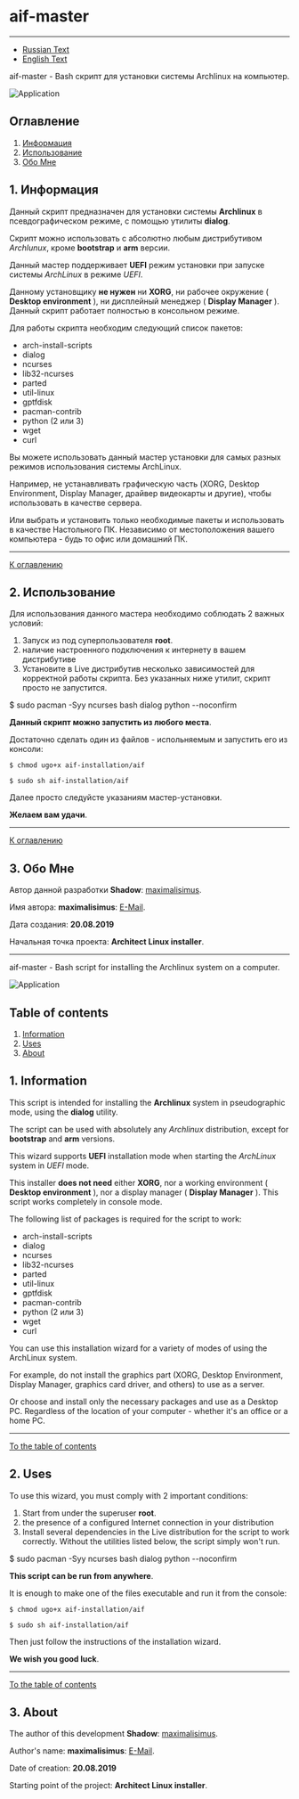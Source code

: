 # aif-master

---

* [Russian Text](#Russian)
* [English Text](#English)

<a name="Russian"></a>

aif-master - Bash скрипт для установки системы Archlinux на компьютер.

![Application](./image/aif-image.png "aif-master")

<a name="Oglavlenie"></a>

## Оглавление

1. [Информация](#Information)
2. [Использование](#Uses)
3. [Обо Мне](#about)


## <a name="Information">1. Информация</a>

Данный скрипт предназначен для установки системы **Archlinux** в псевдографическом режиме, 
с помощью утилиты **dialog**.

Скрипт можно использовать с абсолютно любым дистрибутивом *Archlunux*, кроме **bootstrap** и **arm** версии. 

Данный мастер поддерживает **UEFI** режим установки при запуске системы *ArchLinux* в режиме *UEFI*.

Данному установщику **не нужен** ни **XORG**, ни рабочее окружение ( **Desktop environment** ), ни дисплейный менеджер 
( **Display Manager** ). Данный скрипт работает полностью в консольном режиме. 

Для работы скрипта необходим следующий список пакетов:

* arch-install-scripts
* dialog
* ncurses
* lib32-ncurses
* parted
* util-linux
* gptfdisk
* pacman-contrib
* python (2 или 3)
* wget
* curl

Вы можете использовать данный мастер установки для самых разных режимов использования системы ArchLinux.

Например, не устанавливать графическую часть (XORG, Desktop Environment, Display Manager, драйвер видеокарты и другие), 
чтобы использовать в качестве сервера.

Или выбрать и установить только необходимые пакеты и использовать в качестве Настольного ПК.
Независимо от местоположения вашего компьютера - будь то офис или домашний ПК.

---

[К оглавлению](#Oglavlenie)

## <a name="Uses">2. Использование</a>

Для использования данного мастера необходимо соблюдать 2 важных условий:

1. Запуск из под суперпользователя **root**.
2. наличие настроенного подключения к интернету в вашем дистрибутиве
3. Установите в Live дистрибутив несколько зависимостей для корректной работы скрипта. Без указанных ниже утилит, скрипт просто не запустится.

$ sudo pacman -Syy ncurses bash dialog python --noconfirm

**Данный скрипт можно запустить из любого места**.
 
Достаточно сделать один из файлов - испольняемым и запустить его из консоли:

```
$ chmod ugo+x aif-installation/aif

$ sudo sh aif-installation/aif
```

Далее просто следуйсте указаниям мастер-установки.

**Желаем вам удачи**.

---

[К оглавлению](#Oglavlenie)

## <a name="about">3. Обо Мне</a>

Автор данной разработки **Shadow**: [maximalisimus](https://github.com/maximalisimus).

Имя автора: **maximalisimus**: [E-Mail](mailto:maximalis171091@yandex.ru).

Дата создания: **20.08.2019**

Начальная точка проекта: **Architect Linux installer**.

---

<a name="English"></a>

<a name="EngOglavlenie"></a>

aif-master - Bash script for installing the Archlinux system on a computer.

![Application](./image/aif-image.png "aif-master")

## Table of contents

1. [Information](#EngInformation)
2. [Uses](#EngUses)
3. [About](#Engabout)

## <a name="EngInformation">1. Information</a>

This script is intended for installing the **Archlinux** system in pseudographic mode, 
using the **dialog** utility.

The script can be used with absolutely any *Archlinux* distribution, except for 
**bootstrap** and **arm** versions.

This wizard supports **UEFI** installation mode when starting the *ArchLinux* system in *UEFI* mode.

This installer **does not need** either **XORG**, nor a working environment 
( **Desktop environment** ), nor a display manager ( **Display Manager** ). 
This script works completely in console mode. 

The following list of packages is required for the script to work:

* arch-install-scripts
* dialog
* ncurses
* lib32-ncurses
* parted
* util-linux
* gptfdisk
* pacman-contrib
* python (2 или 3)
* wget
* curl

You can use this installation wizard for a variety of modes of using the ArchLinux system.

For example, do not install the graphics part (XORG, Desktop Environment, Display Manager, graphics card driver, and others)
to use as a server.

Or choose and install only the necessary packages and use as a Desktop PC.
Regardless of the location of your computer - whether it's an office or a home PC.

---

[To the table of contents](#EngOglavlenie)

## <a name="EngUses">2. Uses</a>

To use this wizard, you must comply with 2 important conditions:

1. Start from under the superuser **root**.
2. the presence of a configured Internet connection in your distribution
3. Install several dependencies in the Live distribution for the script to work correctly. Without the utilities listed below, the script simply won't run.

$ sudo pacman -Syy ncurses bash dialog python --noconfirm

**This script can be run from anywhere**.

It is enough to make one of the files executable and run it from the console:

```
$ chmod ugo+x aif-installation/aif

$ sudo sh aif-installation/aif
```
Then just follow the instructions of the installation wizard.

**We wish you good luck**.

---

[To the table of contents](#EngOglavlenie)

## <a name="Engabout">3. About</a>

The author of this development **Shadow**: [maximalisimus](https://github.com/maximalisimus).

Author's name: **maximalisimus**: [E-Mail](mailto:maximalis171091@yandex.ru).

Date of creation: **20.08.2019**

Starting point of the project: **Architect Linux installer**.


